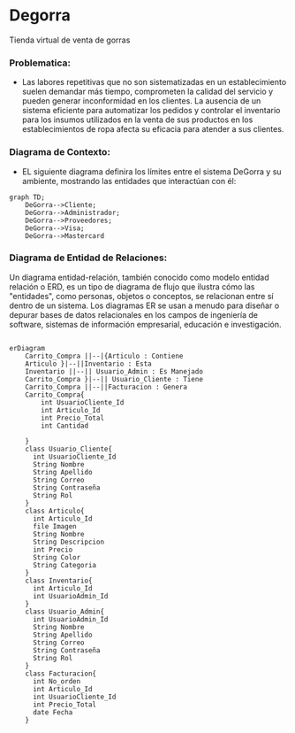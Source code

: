 # Degorra
Tienda virtual de venta de gorras


### Problematica:

- Las labores repetitivas que no son sistematizadas en un establecimiento suelen demandar más tiempo, comprometen la calidad del servicio y pueden generar inconformidad en los clientes. La ausencia de un sistema eficiente para automatizar los pedidos y controlar el inventario para los insumos utilizados en la venta de sus productos en los establecimientos de ropa afecta su eficacia para atender a sus clientes.


### Diagrama de Contexto:

- EL siguiente diagrama definira los límites entre el sistema DeGorra y su ambiente, mostrando las entidades que interactúan con él:

```mermaid
graph TD;
    DeGorra-->Cliente;
    DeGorra-->Administrador;
    DeGorra-->Proveedores;
    DeGorra-->Visa;
    DeGorra-->Mastercard
```



### Diagrama de Entidad de Relaciones: 

Un diagrama entidad-relación, también conocido como modelo entidad relación o ERD, es un tipo de diagrama de flujo que ilustra cómo las "entidades", como personas, objetos o conceptos, se relacionan entre sí dentro de un sistema. Los diagramas ER se usan a menudo para diseñar o depurar bases de datos relacionales en los campos de ingeniería de software, sistemas de información empresarial, educación e investigación.

```mermaid

erDiagram
    Carrito_Compra ||--|{Articulo : Contiene
    Articulo }|--||Inventario : Esta
    Inventario ||--|| Usuario_Admin : Es Manejado
    Carrito_Compra }|--|| Usuario_Cliente : Tiene
    Carrito_Compra ||--||Facturacion : Genera
    Carrito_Compra{
        int UsuarioCliente_Id
        int Articulo_Id
        int Precio_Total
        int Cantidad

    }
    class Usuario_Cliente{
      int UsuarioCliente_Id
      String Nombre
      String Apellido
      String Correo
      String Contraseña
      String Rol
    }
    class Articulo{
      int Articulo_Id
      file Imagen
      String Nombre
      String Descripcion
      int Precio
      String Color
      String Categoria
    }
    class Inventario{
      int Articulo_Id
      int UsuarioAdmin_Id
    }
    class Usuario_Admin{
      int UsuarioAdmin_Id
      String Nombre
      String Apellido
      String Correo
      String Contraseña
      String Rol
    }
    class Facturacion{
      int No_orden
      int Articulo_Id
      int UsuarioCliente_Id
      int Precio_Total
      date Fecha
    }

```